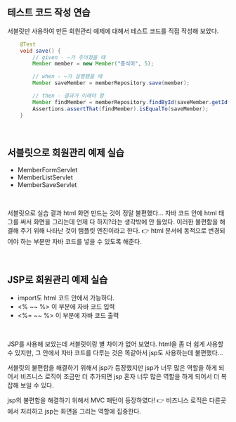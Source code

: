 ## 테스트 코드 작성 연습

서블릿만 사용하여 만든 회원관리 예제에 대해서 테스트 코드를 직접 작성해 보았다.

```java
    @Test
    void save() {
        // given - ~가 주어졌을 때
        Member member = new Member("춘식이", 5);

        // when - ~가 실행됐을 때
        Member saveMember = memberRepository.save(member);

        // then - 결과가 이래야 함
        Member findMember = memberRepository.findById(saveMember.getId());
        Assertions.assertThat(findMember).isEqualTo(saveMember);
    }
```
<br>

## 서블릿으로 회원관리 예제 실습

- MemberFormServlet
- MemberListServlet
- MemberSaveServlet

<br>

서블릿으로 실습 결과 html 화면 만드는 것이 정말 불편했다... 자바 코드 안에 html 태그를 써서 화면을 그리는데 언제 다 하지?라는 생각밖에 안 들었다.
이러한 불편함을 해결해 주기 위해 나타난 것이 탬플릿 엔진이라고 한다. 👉 html 문서에 동적으로 변경되어야 하는 부분만 자바 코드를 넣을 수 있도록 해준다.

<br>

## JSP로 회원관리 예제 실습
- import도 html 코드 안에서 가능하다.
- <% ~~ %> 이 부분에 자바 코드 입력
- <%= ~~ %> 이 부분에 자바 코드 출력

<br>

JSP를 사용해 보았는데 서블릿이랑 별 차이가 없어 보였다. html을 좀 더 쉽게 사용할 수 있지만, 그 안에서 자바 코드를 다루는 것은 똑같아서 jsp도 사용하는데 불편했다... 


서블릿의 불편함을 해결하기 위해서 jsp가 등장했지만 jsp가 너무 많은 역할을 하게 되어서 비즈니스 로직이 조금만 더 추가되면 jsp 혼자 너무 많은 역할을 하게 되어서 더 복잡해 보일 수 있다.


jsp의 불편함을 해결하기 위해서 MVC 패턴이 등장하였다! 👉 비즈니스 로직은 다른곳에서 처리하고 jsp는 화면을 그리는 역할에 집중한다.
